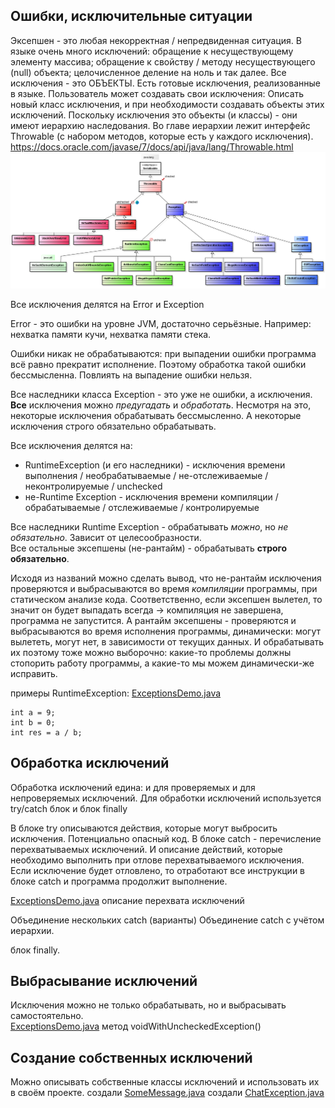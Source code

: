 ## Ошибки, исключительные ситуации

Эксепшен - это любая некорректная / непредвиденная ситуация.
В языке очень много исключений: обращение к несуществующему элементу массива; обращение к свойству / методу
несуществующего (null) объекта; целочисленное деление на ноль и так далее.
Все исключения - это ОБЪЕКТЫ.
Есть готовые исключения, реализованные в языке. Пользователь может создавать свои исключения: Описать новый
класс исключения, и при необходимости создавать объекты этих исключений.
Поскольку исключения это объекты (и классы) - они имеют иерархию наследования.
Во главе иерархии лежит интерфейс Throwable (с набором методов, которые есть у каждого исключения).
https://docs.oracle.com/javase/7/docs/api/java/lang/Throwable.html
![](exceptions.png)

Все исключения делятся на Error и Exception

Error - это ошибки на уровне JVM, достаточно серьёзные.
Например: нехватка памяти кучи, нехватка памяти стека.

Ошибки никак не обрабатываются: при выпадении ошибки программа всё равно прекратит исполнение. Поэтому обработка такой 
ошибки бессмысленна.
Повлиять на выпадение ошибки нельзя.

Все наследники класса Exception - это уже не ошибки, а исключения. **Все** исключения можно *предугадать* и 
*обработать*.
Несмотря на это, некоторые исключения обрабатывать бессмысленно. А некоторые исключения строго обязательно обрабатывать.

Все исключения делятся на: 
- RuntimeException (и его наследники) - исключения времени выполнения / необрабатываемые / не-отслеживаемые / 
    неконтролируемые / unchecked 
- не-Runtime Exception - исключения времени компиляции / обрабатываемые / отслеживаемые / контролируемые

Все наследники Runtime Exception - обрабатывать *можно*, но *не обязательно*. Зависит от целесообразности.  
Все остальные эксепшены (не-рантайм) - обрабатывать **строго обязательно**.

Исходя из названий можно сделать вывод, что не-рантайм исключения проверяются и выбрасываются во время *компиляции* 
программы, при статическом анализе кода. Соответственно, если эксепшен вылетел, то значит он будет выпадать всегда -> 
компиляция не завершена, программа не запустится.
А рантайм эксепшены - проверяются и выбрасываются во время исполнения программы, динамически: могут вылететь, могут 
нет, в зависимости от текущих данных. И обрабатывать их поэтому тоже можно выборочно: какие-то проблемы должны 
стопорить работу программы, а какие-то мы можем динамически-же исправить.

примеры RuntimeException: [ExceptionsDemo.java](ExceptionsDemo.java)

    int a = 9;
    int b = 0;
    int res = a / b;
    

## Обработка исключений

Обработка исключений едина: и для проверяемых и для непроверяемых исключений.
Для обработки исключений используется try/catch блок и блок finally

В блоке try описываются действия, которые могут выбросить исключения. Потенциально опасный код.
В блоке catch - перечисление перехватываемых исключений. И описание действий, которые необходимо выполнить при отлове 
перехватываемого исключения.
Если исключение будет отловлено, то отработают все инструкции в блоке catch и программа продолжит выполнение.

[ExceptionsDemo.java](ExceptionsDemo.java) описание перехвата исключений

Объединение нескольких catch (варианты)
Объединение catch с учётом иерархии.

блок finally.

## Выбрасывание исключений

Исключения можно не только обрабатывать, но и выбрасывать самостоятельно.  
[ExceptionsDemo.java](ExceptionsDemo.java) метод voidWithUncheckedException()

## Создание собственных исключений

Можно описывать собственные классы исключений и использовать их в своём проекте.
создали [SomeMessage.java](SomeMessage.java)
создали [ChatException.java](ChatException.java)